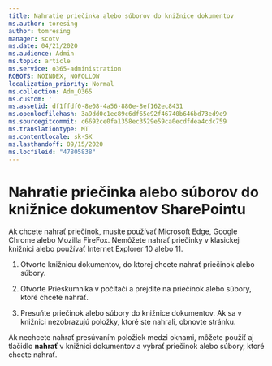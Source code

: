 ```yaml
---
title: Nahratie priečinka alebo súborov do knižnice dokumentov
ms.author: toresing
author: tomresing
manager: scotv
ms.date: 04/21/2020
ms.audience: Admin
ms.topic: article
ms.service: o365-administration
ROBOTS: NOINDEX, NOFOLLOW
localization_priority: Normal
ms.collection: Adm_O365
ms.custom: ''
ms.assetid: df1ffdf0-8e08-4a56-880e-8ef162ec8431
ms.openlocfilehash: 3a9dd0c1ec89c6df65e92f46740b646bd73ed9e9
ms.sourcegitcommit: c6692ce0fa1358ec3529e59ca0ecdfdea4cdc759
ms.translationtype: MT
ms.contentlocale: sk-SK
ms.lasthandoff: 09/15/2020
ms.locfileid: "47805838"
---
```

# <a name="upload-a-folder-or-files-to-a-sharepoint-document-library"></a>Nahratie priečinka alebo súborov do knižnice dokumentov SharePointu

Ak chcete nahrať priečinok, musíte používať Microsoft Edge, Google Chrome alebo Mozilla FireFox. Nemôžete nahrať priečinky v klasickej knižnici alebo používať Internet Explorer 10 alebo 11.
  
1. Otvorte knižnicu dokumentov, do ktorej chcete nahrať priečinok alebo súbory.
    
2. Otvorte Prieskumníka v počítači a prejdite na priečinok alebo súbory, ktoré chcete nahrať.
    
3. Presuňte priečinok alebo súbory do knižnice dokumentov. Ak sa v knižnici nezobrazujú položky, ktoré ste nahrali, obnovte stránku. 
    
Ak nechcete nahrať presúvaním položiek medzi oknami, môžete použiť aj tlačidlo **nahrať** v knižnici dokumentov a vybrať priečinok alebo súbory, ktoré chcete nahrať. 
  

